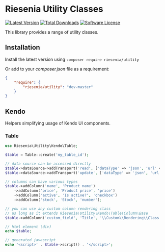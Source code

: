 # Riesenia Utility Classes

[![Latest Version](https://img.shields.io/packagist/v/riesenia/utility.svg?style=flat-square)](https://packagist.org/packages/riesenia/utility)
[![Total Downloads](https://img.shields.io/packagist/dt/riesenia/utility.svg?style=flat-square)](https://packagist.org/packages/riesenia/utility)
[![Software License](https://img.shields.io/badge/license-MIT-brightgreen.svg?style=flat-square)](LICENSE.md)

This library provides a range of utility classes.

## Installation

Install the latest version using `composer require riesenia/utility`

Or add to your *composer.json* file as a requirement:

```json
{
    "require": {
        "riesenia/utility": "dev-master"
    }
}
```

## Kendo

Helpers simplifying usage of Kendo UI components.

### Table

```php
use Riesenia\Utility\Kendo\Table;

$table = Table::create('my_table_id');

// data source can be accessed directly
$table->dataSource->addTransport('read', ['dataType' => 'json', 'url' => 'URL']);
$table->dataSource->addTransport('update', ['dataType' => 'json', 'url' => 'URL']);

// columns can have various types
$table->addColumn('name', 'Product name')
    ->addColumn('price', 'Product price', 'price')
    ->addColumn('active', 'Is active?', 'checkbox')
    ->addColumn('stock', 'Stock', 'number');

// you can use any custom column rendering class
// as long as it extends Riesenia\Utility\Kendo\Table\Column\Base
$table->addColumn('custom_field', 'Title', '\\Custom\\Rendering\\Class');

// html element (div)
echo $table;

// generated javascript
echo '<script>' . $table->script() . '</script>';
```